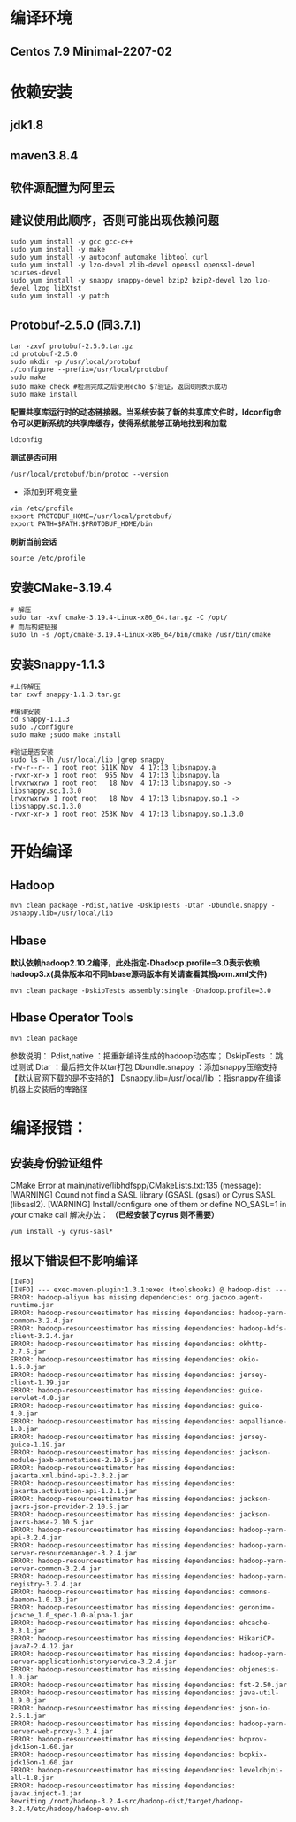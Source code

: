 # 编译环境
## Centos 7.9 Minimal-2207-02
# 依赖安装

## jdk1.8
## maven3.8.4
## 软件源配置为阿里云

## 建议使用此顺序，否则可能出现依赖问题
```shell
sudo yum install -y gcc gcc-c++
sudo yum install -y make
sudo yum install -y autoconf automake libtool curl
sudo yum install -y lzo-devel zlib-devel openssl openssl-devel ncurses-devel
sudo yum install -y snappy snappy-devel bzip2 bzip2-devel lzo lzo-devel lzop libXtst
sudo yum install -y patch
```

## Protobuf-2.5.0 (同3.7.1)

```shell
tar -zxvf protobuf-2.5.0.tar.gz
cd protobuf-2.5.0
sudo mkdir -p /usr/local/protobuf
./configure --prefix=/usr/local/protobuf
sudo make 
sudo make check #检测完成之后使用echo $?验证，返回0则表示成功
sudo make install
```

**配置共享库运行时的动态链接器。当系统安装了新的共享库文件时，ldconfig命令可以更新系统的共享库缓存，使得系统能够正确地找到和加载**
```shell
ldconfig
```

**测试是否可用**
```shell
/usr/local/protobuf/bin/protoc --version
```

- 添加到环境变量
```shell
vim /etc/profile
export PROTOBUF_HOME=/usr/local/protobuf/
export PATH=$PATH:$PROTOBUF_HOME/bin
```
**刷新当前会话**
```shell
source /etc/profile
```

## 安装CMake-3.19.4

```shell
# 解压
sudo tar -xvf cmake-3.19.4-Linux-x86_64.tar.gz -C /opt/
# 而后构建链接
sudo ln -s /opt/cmake-3.19.4-Linux-x86_64/bin/cmake /usr/bin/cmake
```

## 安装Snappy-1.1.3

```shell
#上传解压
tar zxvf snappy-1.1.3.tar.gz 

#编译安装
cd snappy-1.1.3
sudo ./configure
sudo make ;sudo make install

#验证是否安装
sudo ls -lh /usr/local/lib |grep snappy
-rw-r--r-- 1 root root 511K Nov  4 17:13 libsnappy.a
-rwxr-xr-x 1 root root  955 Nov  4 17:13 libsnappy.la
lrwxrwxrwx 1 root root   18 Nov  4 17:13 libsnappy.so -> libsnappy.so.1.3.0
lrwxrwxrwx 1 root root   18 Nov  4 17:13 libsnappy.so.1 -> libsnappy.so.1.3.0
-rwxr-xr-x 1 root root 253K Nov  4 17:13 libsnappy.so.1.3.0
```


# 开始编译

## Hadoop

```shell
mvn clean package -Pdist,native -DskipTests -Dtar -Dbundle.snappy -Dsnappy.lib=/usr/local/lib
```

## Hbase
**默认依赖hadoop2.10.2编译，此处指定-Dhadoop.profile=3.0表示依赖hadoop3.x(具体版本和不同hbase源码版本有关请查看其根pom.xml文件)**
```shell
mvn clean package -DskipTests assembly:single -Dhadoop.profile=3.0
```

## Hbase Operator Tools

```shell
mvn clean package
```

参数说明：
Pdist,native ：把重新编译生成的hadoop动态库；
DskipTests ：跳过测试
Dtar ：最后把文件以tar打包
Dbundle.snappy ：添加snappy压缩支持【默认官网下载的是不支持的】
Dsnappy.lib=/usr/local/lib ：指snappy在编译机器上安装后的库路径


# 编译报错：

## 安装身份验证组件
CMake Error at main/native/libhdfspp/CMakeLists.txt:135 (message):
[WARNING]   Cound not find a SASL library (GSASL (gsasl) or Cyrus SASL (libsasl2).
[WARNING]   Install/configure one of them or define NO_SASL=1 in your cmake call
解决办法：
**（已经安装了cyrus 则不需要）**
```shell
yum install -y cyrus-sasl*
```

## 报以下错误但不影响编译
```shell
[INFO] 
[INFO] --- exec-maven-plugin:1.3.1:exec (toolshooks) @ hadoop-dist ---
ERROR: hadoop-aliyun has missing dependencies: org.jacoco.agent-runtime.jar
ERROR: hadoop-resourceestimator has missing dependencies: hadoop-yarn-common-3.2.4.jar
ERROR: hadoop-resourceestimator has missing dependencies: hadoop-hdfs-client-3.2.4.jar
ERROR: hadoop-resourceestimator has missing dependencies: okhttp-2.7.5.jar
ERROR: hadoop-resourceestimator has missing dependencies: okio-1.6.0.jar
ERROR: hadoop-resourceestimator has missing dependencies: jersey-client-1.19.jar
ERROR: hadoop-resourceestimator has missing dependencies: guice-servlet-4.0.jar
ERROR: hadoop-resourceestimator has missing dependencies: guice-4.0.jar
ERROR: hadoop-resourceestimator has missing dependencies: aopalliance-1.0.jar
ERROR: hadoop-resourceestimator has missing dependencies: jersey-guice-1.19.jar
ERROR: hadoop-resourceestimator has missing dependencies: jackson-module-jaxb-annotations-2.10.5.jar
ERROR: hadoop-resourceestimator has missing dependencies: jakarta.xml.bind-api-2.3.2.jar
ERROR: hadoop-resourceestimator has missing dependencies: jakarta.activation-api-1.2.1.jar
ERROR: hadoop-resourceestimator has missing dependencies: jackson-jaxrs-json-provider-2.10.5.jar
ERROR: hadoop-resourceestimator has missing dependencies: jackson-jaxrs-base-2.10.5.jar
ERROR: hadoop-resourceestimator has missing dependencies: hadoop-yarn-api-3.2.4.jar
ERROR: hadoop-resourceestimator has missing dependencies: hadoop-yarn-server-resourcemanager-3.2.4.jar
ERROR: hadoop-resourceestimator has missing dependencies: hadoop-yarn-server-common-3.2.4.jar
ERROR: hadoop-resourceestimator has missing dependencies: hadoop-yarn-registry-3.2.4.jar
ERROR: hadoop-resourceestimator has missing dependencies: commons-daemon-1.0.13.jar
ERROR: hadoop-resourceestimator has missing dependencies: geronimo-jcache_1.0_spec-1.0-alpha-1.jar
ERROR: hadoop-resourceestimator has missing dependencies: ehcache-3.3.1.jar
ERROR: hadoop-resourceestimator has missing dependencies: HikariCP-java7-2.4.12.jar
ERROR: hadoop-resourceestimator has missing dependencies: hadoop-yarn-server-applicationhistoryservice-3.2.4.jar
ERROR: hadoop-resourceestimator has missing dependencies: objenesis-1.0.jar
ERROR: hadoop-resourceestimator has missing dependencies: fst-2.50.jar
ERROR: hadoop-resourceestimator has missing dependencies: java-util-1.9.0.jar
ERROR: hadoop-resourceestimator has missing dependencies: json-io-2.5.1.jar
ERROR: hadoop-resourceestimator has missing dependencies: hadoop-yarn-server-web-proxy-3.2.4.jar
ERROR: hadoop-resourceestimator has missing dependencies: bcprov-jdk15on-1.60.jar
ERROR: hadoop-resourceestimator has missing dependencies: bcpkix-jdk15on-1.60.jar
ERROR: hadoop-resourceestimator has missing dependencies: leveldbjni-all-1.8.jar
ERROR: hadoop-resourceestimator has missing dependencies: javax.inject-1.jar
Rewriting /root/hadoop-3.2.4-src/hadoop-dist/target/hadoop-3.2.4/etc/hadoop/hadoop-env.sh
```